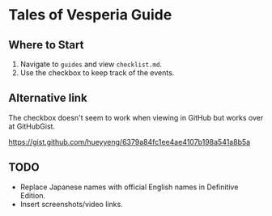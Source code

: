 # Tales of Vesperia Guide
## Where to Start
1. Navigate to `guides` and view `checklist.md`.
2. Use the checkbox to keep track of the events.

## Alternative link
The checkbox doesn't seem to work when viewing in GitHub but works over at GitHubGist.

https://gist.github.com/hueyyeng/6379a84fc1ee4ae4107b198a541a8b5a

## TODO
- Replace Japanese names with official English names in Definitive Edition.
- Insert screenshots/video links.
